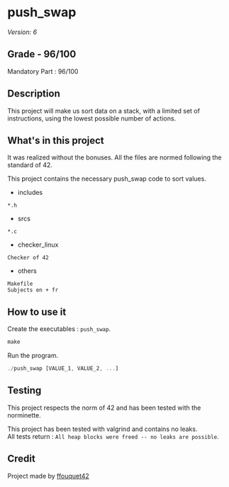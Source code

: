 # push_swap

*Version: 6*

## Grade - 96/100

Mandatory Part : 96/100  

## Description

This project will make us sort data on a stack, with a limited set of instructions, using the lowest possible number of actions.

## What's in this project

It was realized without the bonuses. All the files are normed following the standard of 42.

This project contains the necessary push_swap code to sort values.

* includes

`*.h` 

* srcs

`*.c` 

* checker_linux

`Checker of 42`   

* others

`Makefile`  
`Subjects en + fr`  

## How to use it

Create the executables : `push_swap`.
```javascript
make
```
Run the program.  
```javascript
./push_swap [VALUE_1, VALUE_2, ...]
```

## Testing

This project respects the norm of 42 and has been tested with the norminette.  

This project has been tested with valgrind and contains no leaks.  
All tests return : `All heap blocks were freed -- no leaks are possible`.  
 
## Credit

Project made by [ffouquet42](https://github.com/ffouquet42)
